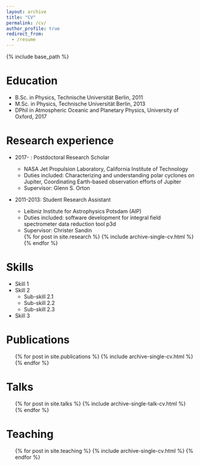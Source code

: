 ```yaml
---
layout: archive
title: "CV"
permalink: /cv/
author_profile: true
redirect_from:
  - /resume
---
```


{% include base_path %}

Education
======
* B.Sc. in Physics, Technische Universität Berlin, 2011
* M.Sc. in Physics, Technische Universität Berlin, 2013
* DPhil in Atmospheric Oceanic and Planetary Physics, University of Oxford, 2017

Research experience
======

* 2017- : Postdoctoral Research Scholar
  * NASA Jet Propulsion Laboratory, California Institute of Technology
  * Duties included: Characterizing and understanding polar cyclones on Jupiter, Coordinating Earth-based observation efforts of Jupiter
  * Supervisor: Glenn S. Orton


* 2011-2013: Student Research Assistant
  * Leibniz Institute for Astrophysics Potsdam (AIP) 
  * Duties included: software development for integral field spectrometer data reduction tool p3d
  * Supervisor: Christer Sandin

  <ul>{% for post in site.research %}
    {% include archive-single-cv.html %}
  {% endfor %}</ul>

  
Skills
======
* Skill 1
* Skill 2
  * Sub-skill 2.1
  * Sub-skill 2.2
  * Sub-skill 2.3
* Skill 3

Publications
======
  <ul>{% for post in site.publications %}
    {% include archive-single-cv.html %}
  {% endfor %}</ul>

Talks
======
  <ul>{% for post in site.talks %}
    {% include archive-single-talk-cv.html %}
  {% endfor %}</ul>
  
Teaching
======
  <ul>{% for post in site.teaching %}
    {% include archive-single-cv.html %}
  {% endfor %}</ul>



